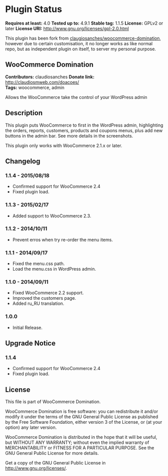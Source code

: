 # Plugin Status #
**Requires at least:** 4.0
**Tested up to:** 4.9.1
**Stable tag:** 1.1.5
**License:** GPLv2 or later
**License URI:** http://www.gnu.org/licenses/gpl-2.0.html  

This plugin has been fork from [claugiosanches/woocommerce-domination](https://github.com/claudiosanches/woocommerce-domination), however due to certain customisation, it no longer works as like normal repo, but as independent plugin on itself, to server my personal purpose.

## WooCommerce Domination ##
**Contributors:** claudiosanches
**Donate link:** http://claudiosmweb.com/doacoes/  
**Tags:** woocommerce, admin  

Allows the WooCommerce take the control of your WordPress admin

## Description ##

This plugin puts WooCommerce to first in the WordPress admin, highlighting the orders, reports, customers, products and coupons menus, plus add new buttons in the admin bar.
See more details in the screenshots.

This plugin only works with WooCommerce 2.1.x or later.

## Changelog ##

### 1.1.4 - 2015/08/18 ###

* Confirmed support for WooCommerce 2.4
* Fixed plugin load.

### 1.1.3 - 2015/02/17 ###

* Added support to WooCommerce 2.3.

### 1.1.2 - 2014/10/11 ###

* Prevent erros when try re-order the menu items.

### 1.1.1 - 2014/09/17 ###

* Fixed the menu.css path.
* Load the menu.css in WordPress admin.

### 1.1.0 - 2014/09/11 ###

* Fixed WooCommerce 2.2 support.
* Improved the customers page.
* Added ru_RU translation.

### 1.0.0 ###

* Initial Release.

## Upgrade Notice ##

### 1.1.4 ###

* Confirmed support for WooCommerce 2.4
* Fixed plugin load.

## License ##

This file is part of WooCommerce Domination.

WooCommerce Domination is free software: you can redistribute it and/or modify it under the terms of the GNU General Public License as published
by the Free Software Foundation, either version 3 of the License, or (at your option) any later version.

WooCommerce Domination is distributed in the hope that it will be useful, but WITHOUT ANY WARRANTY; without even the implied warranty of
MERCHANTABILITY or FITNESS FOR A PARTICULAR PURPOSE. See the GNU General Public License for more details.

Get a copy of the GNU General Public License in <http://www.gnu.org/licenses/>.
